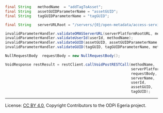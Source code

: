 <!-- SPDX-License-Identifier: CC-BY-4.0 -->
<!-- Copyright Contributors to the ODPi Egeria project. -->

```java
final String   methodName  = "addTagToAsset";
final String   assetGUIDParameterName = "assetGUID";
final String   tagGUIDParameterName = "tagGUID";

final String   serverURLRoot = "/servers/{0}/open-metadata/access-services/asset-consumer/users/{1}/assets/{2}/tags/{3}/delete

invalidParameterHandler.validateOMASServerURL(serverPlatformRootURL, methodName);
invalidParameterHandler.validateUserId(userId, methodName);
invalidParameterHandler.validateGUID(assetGUID, assetGUIDParameterName, methodName);
invalidParameterHandler.validateGUID(tagGUID, tagGUIDParameterName, methodName);

NullRequestBody  requestBody = new NullRequestBody();

VoidResponse restResult = restClient.callVoidPostRESTCall(methodName,
                                                          serverPlatformRootURL + urlTemplate,
                                                          requestBody,
                                                          serverName,
                                                          userId,
                                                          assetGUID,
                                                          tagGUID);
```


----
License: [CC BY 4.0](https://creativecommons.org/licenses/by/4.0/),
Copyright Contributors to the ODPi Egeria project.